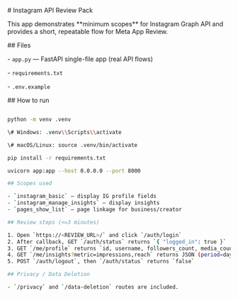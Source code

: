 \# Instagram API Review Pack



This app demonstrates \*\*minimum scopes\*\* for Instagram Graph API and provides a short, repeatable flow for Meta App Review.



\## Files

\- `app.py` — FastAPI single-file app (real API flows)

\- `requirements.txt`

\- `.env.example`



\## How to run

```bash

python -m venv .venv

\# Windows: .venv\\Scripts\\activate

\# macOS/Linux: source .venv/bin/activate

pip install -r requirements.txt

uvicorn app:app --host 0.0.0.0 --port 8000

## Scopes used

- `instagram_basic` — display IG profile fields
- `instagram_manage_insights` — display insights
- `pages_show_list` — page linkage for business/creator

## Review steps (<=3 minutes)

1. Open `https://<REVIEW_URL>/` and click `/auth/login`
2. After callback, GET `/auth/status` returns `{ "logged_in": true }`
3. GET `/me/profile` returns `id, username, followers_count, media_count`
4. GET `/me/insights?metric=impressions,reach` returns JSON (period=day)
5. POST `/auth/logout`, then `/auth/status` returns `false`

## Privacy / Data Deletion

- `/privacy` and `/data-deletion` routes are included.




